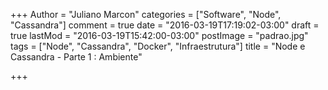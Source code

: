 +++
Author = "Juliano Marcon"
categories = ["Software", "Node", "Cassandra"]
comment = true
date = "2016-03-19T17:19:02-03:00"
draft = true
lastMod = "2016-03-19T15:42:00-03:00"
postImage = "padrao.jpg"
tags = ["Node", "Cassandra", "Docker", "Infraestrutura"]
title = "Node e Cassandra - Parte 1 : Ambiente"

+++
